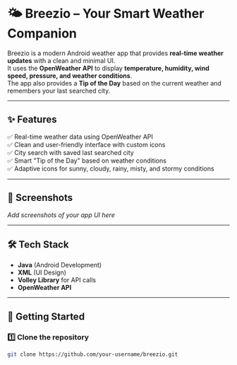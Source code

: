 # 🌤️ Breezio – Your Smart Weather Companion

Breezio is a modern Android weather app that provides **real-time weather updates** with a clean and minimal UI.  
It uses the **OpenWeather API** to display **temperature, humidity, wind speed, pressure, and weather conditions**.  
The app also provides a **Tip of the Day** based on the current weather and remembers your last searched city.

---

## ✨ Features
✅ Real-time weather data using OpenWeather API  
✅ Clean and user-friendly interface with custom icons  
✅ City search with saved last searched city  
✅ Smart "Tip of the Day" based on weather conditions  
✅ Adaptive icons for sunny, cloudy, rainy, misty, and stormy conditions  

---

## 📱 Screenshots
_Add screenshots of your app UI here_

---

## 🛠️ Tech Stack
- **Java** (Android Development)
- **XML** (UI Design)
- **Volley Library** for API calls
- **OpenWeather API**

---

## 🚀 Getting Started
### 1️⃣ Clone the repository
```bash
git clone https://github.com/your-username/breezio.git
